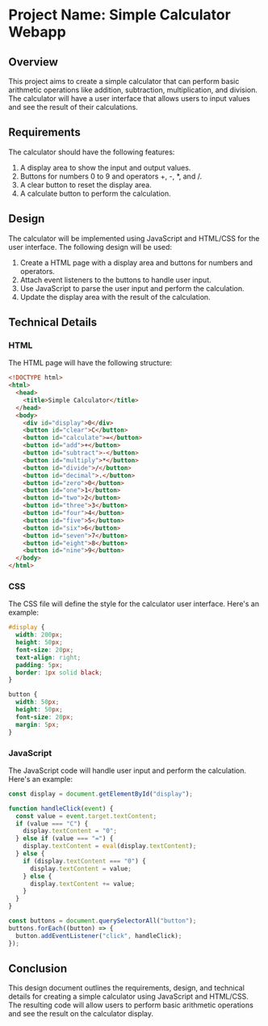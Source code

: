 # Project Name: Simple Calculator Webapp

## Overview

This project aims to create a simple calculator that can perform basic arithmetic operations like addition, subtraction, multiplication, and division. The calculator will have a user interface that allows users to input values and see the result of their calculations.

## Requirements

The calculator should have the following features:

1. A display area to show the input and output values.
2. Buttons for numbers 0 to 9 and operators +, -, *, and /.
3. A clear button to reset the display area.
4. A calculate button to perform the calculation.

## Design

The calculator will be implemented using JavaScript and HTML/CSS for the user interface. The following design will be used:

1. Create a HTML page with a display area and buttons for numbers and operators.
2. Attach event listeners to the buttons to handle user input.
3. Use JavaScript to parse the user input and perform the calculation.
4. Update the display area with the result of the calculation.

## Technical Details

### HTML

The HTML page will have the following structure:

```html
<!DOCTYPE html>
<html>
  <head>
    <title>Simple Calculator</title>
  </head>
  <body>
    <div id="display">0</div>
    <button id="clear">C</button>
    <button id="calculate">=</button>
    <button id="add">+</button>
    <button id="subtract">-</button>
    <button id="multiply">*</button>
    <button id="divide">/</button>
    <button id="decimal">.</button>
    <button id="zero">0</button>
    <button id="one">1</button>
    <button id="two">2</button>
    <button id="three">3</button>
    <button id="four">4</button>
    <button id="five">5</button>
    <button id="six">6</button>
    <button id="seven">7</button>
    <button id="eight">8</button>
    <button id="nine">9</button>
  </body>
</html>
```

### CSS

The CSS file will define the style for the calculator user interface. Here's an example:

```css
#display {
  width: 200px;
  height: 50px;
  font-size: 20px;
  text-align: right;
  padding: 5px;
  border: 1px solid black;
}

button {
  width: 50px;
  height: 50px;
  font-size: 20px;
  margin: 5px;
}
```

### JavaScript

The JavaScript code will handle user input and perform the calculation. Here's an example:

```javascript
const display = document.getElementById("display");

function handleClick(event) {
  const value = event.target.textContent;
  if (value === "C") {
    display.textContent = "0";
  } else if (value === "=") {
    display.textContent = eval(display.textContent);
  } else {
    if (display.textContent === "0") {
      display.textContent = value;
    } else {
      display.textContent += value;
    }
  }
}

const buttons = document.querySelectorAll("button");
buttons.forEach((button) => {
  button.addEventListener("click", handleClick);
});
```

## Conclusion

This design document outlines the requirements, design, and technical details for creating a simple calculator using JavaScript and HTML/CSS. The resulting code will allow users to perform basic arithmetic operations and see the result on the calculator display.

